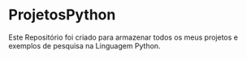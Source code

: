 # ProjetosPython
Este Repositório foi criado para armazenar todos os meus projetos e exemplos  de pesquisa na Linguagem Python.
